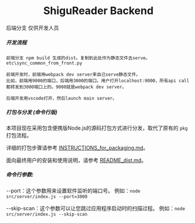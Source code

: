 
<h1 align="center">ShiguReader Backend</h1>

后端分支 仅供开发人员  

##### 开发流程
    前端分支 npm build 生成的dist。复制到此处作为静态文件去serve。   
    etc\sync_common_from_front.py
 
    前端开发时，前端用webpack dev server来自己serve静态文件。   
    比如，前端用9000的端口，后端用3000的端口。用户打开localhost:9000，所有api call都转发到3000端口上的。9000就是webpack dev server。    

    后端开发用vscode打开，然后launch main server。  
    

##### 打包与分发 (命令行版)
本项目现在采用包含便携版Node.js的源码打包方式进行分发，取代了原有的 `pkg` 打包流程。

详细的打包步骤请参考 [INSTRUCTIONS_for_packaging.md](./INSTRUCTIONS_for_packaging.md)。

面向最终用户的安装和使用说明，请参考 [README_dist.md](./README_dist.md)。

##### 命令行参数:
--port：这个参数用来设置软件监听的端口号。
例如：`node src/server/index.js --port=3000`

--skip-scan：这个参数可以让您跳过应用程序启动时的扫描过程。
例如：`node src/server/index.js --skip-scan`